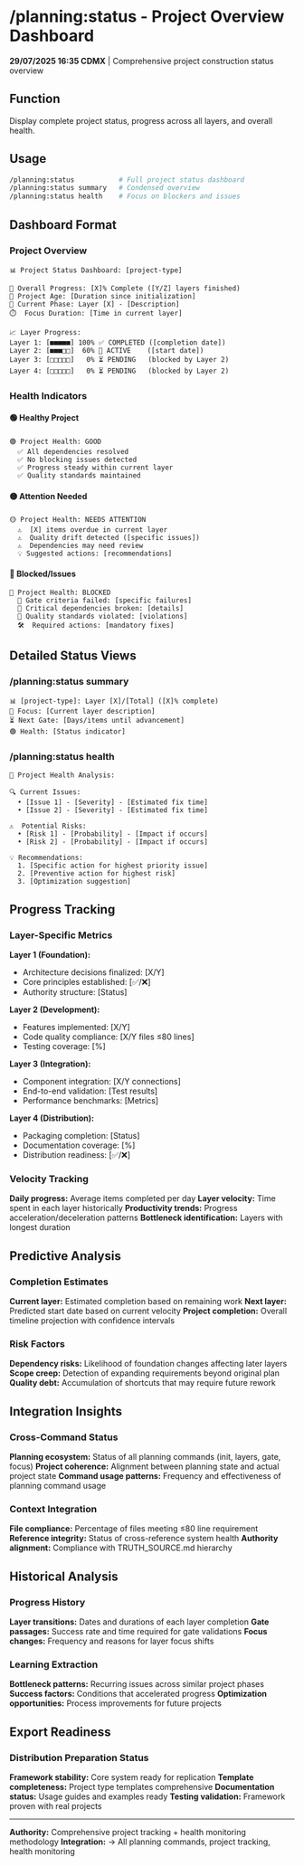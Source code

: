 # /planning:status - Project Overview Dashboard

**29/07/2025 16:35 CDMX** | Comprehensive project construction status overview

## Function
Display complete project status, progress across all layers, and overall health.

## Usage
```bash
/planning:status           # Full project status dashboard
/planning:status summary   # Condensed overview
/planning:status health    # Focus on blockers and issues
```

## Dashboard Format

### Project Overview
```
📊 Project Status Dashboard: [project-type]

🎯 Overall Progress: [X]% Complete ([Y/Z] layers finished)
📅 Project Age: [Duration since initialization]
🔄 Current Phase: Layer [X] - [Description]
⏱️  Focus Duration: [Time in current layer]

📈 Layer Progress:
Layer 1: [■■■■■] 100% ✅ COMPLETED ([completion date])
Layer 2: [■■■□□]  60% 🔄 ACTIVE    ([start date])
Layer 3: [□□□□□]   0% ⏳ PENDING   (blocked by Layer 2)
Layer 4: [□□□□□]   0% ⏳ PENDING   (blocked by Layer 2)
```

### Health Indicators

#### 🟢 Healthy Project
```
🟢 Project Health: GOOD
  ✅ All dependencies resolved
  ✅ No blocking issues detected  
  ✅ Progress steady within current layer
  ✅ Quality standards maintained
```

#### 🟡 Attention Needed
```
🟡 Project Health: NEEDS ATTENTION
  ⚠️  [X] items overdue in current layer
  ⚠️  Quality drift detected ([specific issues])
  ⚠️  Dependencies may need review
  💡 Suggested actions: [recommendations]
```

#### 🔴 Blocked/Issues
```
🔴 Project Health: BLOCKED
  🚫 Gate criteria failed: [specific failures]
  🚫 Critical dependencies broken: [details]
  🚫 Quality standards violated: [violations]
  🛠️  Required actions: [mandatory fixes]
```

## Detailed Status Views

### /planning:status summary
```
📊 [project-type]: Layer [X]/[Total] ([X]% complete)
🎯 Focus: [Current layer description]
⏳ Next Gate: [Days/items until advancement]
🟢 Health: [Status indicator]
```

### /planning:status health
```
🏥 Project Health Analysis:

🔍 Current Issues:
  • [Issue 1] - [Severity] - [Estimated fix time]
  • [Issue 2] - [Severity] - [Estimated fix time]

⚠️  Potential Risks:
  • [Risk 1] - [Probability] - [Impact if occurs]
  • [Risk 2] - [Probability] - [Impact if occurs]

💡 Recommendations:
  1. [Specific action for highest priority issue]
  2. [Preventive action for highest risk]
  3. [Optimization suggestion]
```

## Progress Tracking

### Layer-Specific Metrics
**Layer 1 (Foundation):**
- Architecture decisions finalized: [X/Y]
- Core principles established: [✅/❌]
- Authority structure: [Status]

**Layer 2 (Development):**
- Features implemented: [X/Y] 
- Code quality compliance: [X/Y files ≤80 lines]
- Testing coverage: [%]

**Layer 3 (Integration):**
- Component integration: [X/Y connections]
- End-to-end validation: [Test results]
- Performance benchmarks: [Metrics]

**Layer 4 (Distribution):**
- Packaging completion: [Status]
- Documentation coverage: [%]
- Distribution readiness: [✅/❌]

### Velocity Tracking
**Daily progress:** Average items completed per day
**Layer velocity:** Time spent in each layer historically
**Productivity trends:** Progress acceleration/deceleration patterns
**Bottleneck identification:** Layers with longest duration

## Predictive Analysis

### Completion Estimates
**Current layer:** Estimated completion based on remaining work
**Next layer:** Predicted start date based on current velocity
**Project completion:** Overall timeline projection with confidence intervals

### Risk Factors
**Dependency risks:** Likelihood of foundation changes affecting later layers
**Scope creep:** Detection of expanding requirements beyond original plan
**Quality debt:** Accumulation of shortcuts that may require future rework

## Integration Insights

### Cross-Command Status
**Planning ecosystem:** Status of all planning commands (init, layers, gate, focus)
**Project coherence:** Alignment between planning state and actual project state
**Command usage patterns:** Frequency and effectiveness of planning command usage

### Context Integration
**File compliance:** Percentage of files meeting ≤80 line requirement
**Reference integrity:** Status of cross-reference system health
**Authority alignment:** Compliance with TRUTH_SOURCE.md hierarchy

## Historical Analysis

### Progress History
**Layer transitions:** Dates and durations of each layer completion
**Gate passages:** Success rate and time required for gate validations
**Focus changes:** Frequency and reasons for layer focus shifts

### Learning Extraction
**Bottleneck patterns:** Recurring issues across similar project phases
**Success factors:** Conditions that accelerated progress
**Optimization opportunities:** Process improvements for future projects

## Export Readiness

### Distribution Preparation Status
**Framework stability:** Core system ready for replication
**Template completeness:** Project type templates comprehensive
**Documentation status:** Usage guides and examples ready
**Testing validation:** Framework proven with real projects

---
**Authority:** Comprehensive project tracking + health monitoring methodology
**Integration:** → All planning commands, project tracking, health monitoring